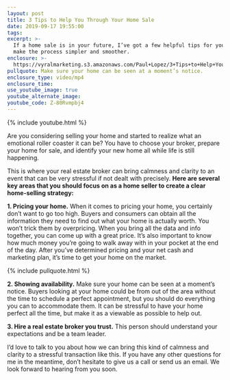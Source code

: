 ```yaml
---
layout: post
title: 3 Tips to Help You Through Your Home Sale
date: 2019-09-17 19:55:00
tags:
excerpt: >-
  If a home sale is in your future, I’ve got a few helpful tips for you today to
  make the process simpler and smoother.
enclosure: >-
  https://vyralmarketing.s3.amazonaws.com/Paul+Lopez/3+Tips+to+Help+You+Through+Your+Home+Sale.mp4
pullquote: Make sure your home can be seen at a moment’s notice.
enclosure_type: video/mp4
enclosure_time:
use_youtube_image: true
youtube_alternate_image:
youtube_code: Z-80Rvmpbj4
---
```


{% include youtube.html %}

Are you considering selling your home and started to realize what an emotional roller coaster it can be? You have to choose your broker, prepare your home for sale, and identify your new home all while life is still happening.

This is where your real estate broker can bring calmness and clarity to an event that can be very stressful if not dealt with precisely. **Here are several key areas that you should focus on as a home seller to create a clear home-selling strategy:**

**1\. Pricing your home.** When it comes to pricing your home, you certainly don’t want to go too high. Buyers and consumers can obtain all the information they need to find out what your home is actually worth. You won’t trick them by overpricing. When you bring all the data and info together, you can come up with a great price. It’s also important to know how much money you’re going to walk away with in your pocket at the end of the day. After you’ve determined pricing and your net cash and marketing plan, it’s time to get your home on the market.

{% include pullquote.html %}

**2\. Showing availability.** Make sure your home can be seen at a moment’s notice. Buyers looking at your home could be from out of the area without the time to schedule a perfect appointment, but you should do everything you can to accommodate them. It can be stressful to have your home perfect all the time, but make it as a viewable as possible to help out.

**3\. Hire a real estate broker you trust.** This person should understand your expectations and be a team leader.&nbsp;

I’d love to talk to you about how we can bring this kind of calmness and clarity to a stressful transaction like this. If you have any other questions for me in the meantime, don’t hesitate to give us a call or send us an email. We look forward to hearing from you soon.<br>&nbsp;

&nbsp;